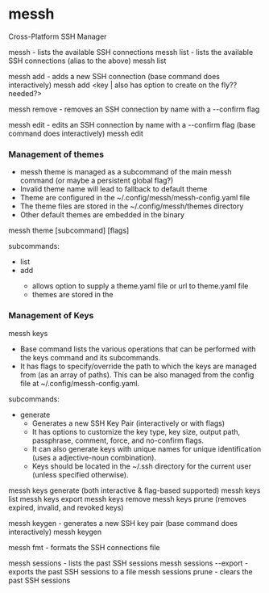 # messh
Cross-Platform SSH Manager


messh - lists the available SSH connections
messh list - lists the available SSH connections (alias to the above)
messh list

messh add <name> - adds a new SSH connection (base command does interactively)
messh add <name> <host> <user> <port> <key | also has option to create on the fly?? needed?>

messh remove <name> - removes an SSH connection by name with a --confirm flag

messh edit <name> - edits an SSH connection by name with a --confirm flag (base command does interactively)
messh edit <name> <host> <user> <port> <key>


### Management of themes
- messh theme is managed as a subcommand of the main messh command (or maybe a persistent global flag?)
- Invalid theme name will lead to fallback to default theme
- Theme are configured in the ~/.config/messh/messh-config.yaml file
- The theme files are stored in the ~/.config/messh/themes directory
- Other default themes are embedded in the binary

messh theme [subcommand] [flags]

subcommands:
- list
- add <name>
  - allows option to supply a theme.yaml file or url to theme.yaml file
  - themes are stored in the 

### Management of Keys

messh keys
- Base command lists the various operations that can be performed with the keys command and its subcommands.
- It has flags to specify/override the path to which the keys are managed from (as an array of paths). This can be also managed from the config file at ~/.config/messh-config.yaml.


subcommands:
- generate
  - Generates a new SSH Key Pair (interactively or with flags)
  - It has options to customize the key type, key size, output path, passphrase, comment, force, and no-confirm flags.
  - It can also generate keys with unique names for unique identification (uses a adjective-noun combination).
  - Keys should be located in the ~/.ssh directory for the current user (unless specified otherwise).

messh keys generate (both interactive & flag-based supported)
messh keys list
messh keys export
messh keys remove
messh keys prune (removes expired, invalid, and revoked keys)

messh keygen - generates a new SSH key pair (base command does interactively)
messh keygen <the necessary things for the keygen command>

messh fmt - formats the SSH connections file

messh sessions - lists the past SSH sessions
messh sessions --export - exports the past SSH sessions to a file
messh sessions prune - clears the past SSH sessions




